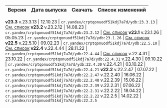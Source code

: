 Версия |  Дата выпуска | Скачать | Список изменений
:--- | :--- | :--- | :---
**v23.3**
v.23.3.13 | 12.10.23 | `cr.yandex/crptqonuodf51kdj7a7d/ydb:23.3.13` | [См. список](../../../changelog-server.md#23-3)
**v23.2**
v.23.2.12 | 14.08.23 | `cr.yandex/crptqonuodf51kdj7a7d/ydb:23.2.12` | [См. список](../../../changelog-server.md#23-2)
**v23.1**
v.23.1.26 | 05.05.23 | `cr.yandex/crptqonuodf51kdj7a7d/ydb:23.1.26` | [См. список](../../../changelog-server.md#23-1)
**v22.5**
v.22.5.10 | 09.02.23 | `cr.yandex/crptqonuodf51kdj7a7d/ydb:22.5.10` | [См. список](../../../changelog-server.md#22-5)
**v22.4**
v.22.4.44 | 28.11.22 | `cr.yandex/crptqonuodf51kdj7a7d/ydb:22.4.44` | [См. список](../../../changelog-server.md#22-4)
v.22.4.31 | 23.10.22 | `cr.yandex/crptqonuodf51kdj7a7d/ydb:22.4.31`
v.22.4.30 | 09.10.22 | `cr.yandex/crptqonuodf51kdj7a7d/ydb:22.4.30`
v.22.4.21 | 03.10.22 | `cr.yandex/crptqonuodf51kdj7a7d/ydb:22.4.21`
**v22.2**
v.22.2.47 | 07.07.22 | `cr.yandex/crptqonuodf51kdj7a7d/ydb:22.2.47`
v.22.2.40 | 16.06.22 | `cr.yandex/crptqonuodf51kdj7a7d/ydb:22.2.40`
v.22.2.39 | 15.06.22 | `cr.yandex/crptqonuodf51kdj7a7d/ydb:22.2.39`
v.22.2.31 | 07.06.22 | `cr.yandex/crptqonuodf51kdj7a7d/ydb:22.2.31`
v.22.2.22 | 18.04.22 | `cr.yandex/crptqonuodf51kdj7a7d/ydb:22.2.22`
v.22.2.5 | 14.02.22 | `cr.yandex/crptqonuodf51kdj7a7d/ydb:22.2.5`
